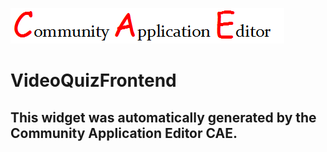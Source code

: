 ![CAE](https://github.com/CAE-Mario/application-AppTest3/blob/gh-pages/frontendComponent-VideoQuizFrontend/img/logo.png)  

VideoQuizFrontend
===================


This widget was automatically generated by the Community Application Editor CAE.  
---------------
